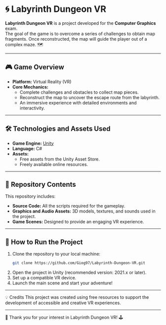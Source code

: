 # 🌀 Labyrinth Dungeon VR

**Labyrinth Dungeon VR** is a project developed for the **Computer Graphics** exam.  
The goal of the game is to overcome a series of challenges to obtain map fragments. Once reconstructed, the map will guide the player out of a complex maze. 🗺️

---

## 🎮 **Game Overview**
- **Platform:** Virtual Reality (VR)
- **Core Mechanics:**
  - Complete challenges and obstacles to collect map pieces.
  - Reconstruct the map to uncover the escape route from the labyrinth.
  - An immersive experience with detailed environments and interactivity.

---

## 🛠️ **Technologies and Assets Used**
- **Game Engine:** [Unity](https://unity.com/)
- **Language:** C#
- **Assets:**
  - Free assets from the Unity Asset Store.
  - Freely available online resources.

---

## 📂 **Repository Contents**
This repository includes:
- **Source Code:** All the scripts required for the gameplay.
- **Graphics and Audio Assets:** 3D models, textures, and sounds used in the project.
- **Game Scenes:** Designed to provide an engaging VR experience.

---

## 🚀 **How to Run the Project**
1. Clone the repository to your local machine:
   ```bash
   git clone https://github.com/Giog97/Labyrinth-Dungeon-VR.git
2. Open the project in Unity (recommended version: 2021.x or later).
3. Set up a compatible VR device.
4. Launch the main scene and start your adventure!

---

💡 Credits
This project was created using free resources to support the development of accessible and creative VR experiences.

---

🎉 Thank you for your interest in Labyrinth Dungeon VR! 🕹️
